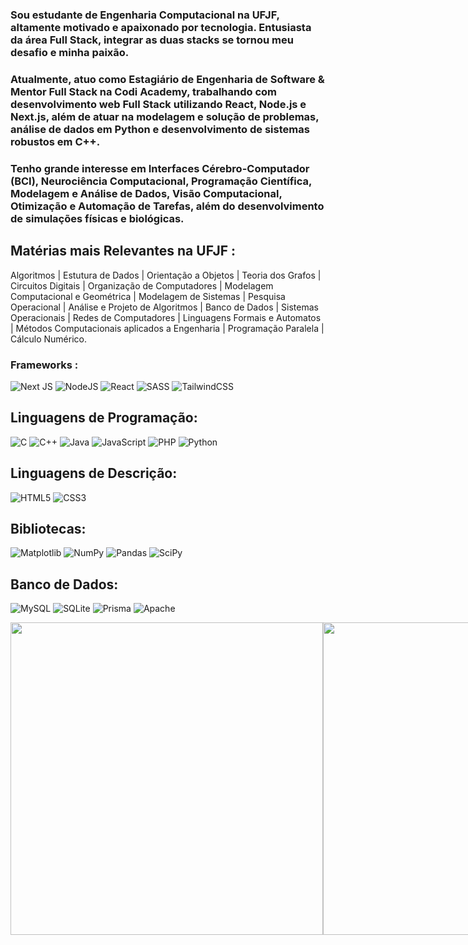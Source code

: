 ### Sou estudante de Engenharia Computacional na UFJF, altamente motivado e apaixonado por tecnologia. Entusiasta da área Full Stack, integrar as duas stacks se tornou meu desafio e minha paixão.
### Atualmente, atuo como Estagiário de Engenharia de Software & Mentor Full Stack na Codi Academy, trabalhando com desenvolvimento web Full Stack utilizando React, Node.js e Next.js, além de atuar na modelagem e solução de problemas, análise de dados em Python e desenvolvimento de sistemas robustos em C++.
### Tenho grande interesse em Interfaces Cérebro-Computador (BCI), Neurociência Computacional, Programação Científica, Modelagem e Análise de Dados, Visão Computacional, Otimização e Automação de Tarefas, além do desenvolvimento de simulações físicas e biológicas.

## Matérias mais Relevantes na UFJF :
Algoritmos | Estutura de Dados | Orientação a Objetos | Teoria dos Grafos | Circuitos Digitais | Organização de Computadores | Modelagem Computacional e Geométrica | Modelagem de Sistemas | Pesquisa Operacional | Análise e Projeto de Algoritmos | Banco de Dados | Sistemas Operacionais | Redes de Computadores | Linguagens Formais e Automatos | Métodos Computacionais aplicados a Engenharia | Programação Paralela | Cálculo Numérico.

### Frameworks :
![Next JS](https://img.shields.io/badge/Next-black?style=for-the-badge&logo=next.js&logoColor=white)
![NodeJS](https://img.shields.io/badge/node.js-6DA55F?style=for-the-badge&logo=node.js&logoColor=white)
![React](https://img.shields.io/badge/react-%2320232a.svg?style=for-the-badge&logo=react&logoColor=%2361DAFB)
![SASS](https://img.shields.io/badge/SASS-hotpink.svg?style=for-the-badge&logo=SASS&logoColor=white)
![TailwindCSS](https://img.shields.io/badge/tailwindcss-%2338B2AC.svg?style=for-the-badge&logo=tailwind-css&logoColor=white)

## Linguagens de Programação:
![C](https://img.shields.io/badge/c-%2300599C.svg?style=for-the-badge&logo=c&logoColor=white)
![C++](https://img.shields.io/badge/c++-%2300599C.svg?style=for-the-badge&logo=c%2B%2B&logoColor=white)
![Java](https://img.shields.io/badge/java-%23ED8B00.svg?style=for-the-badge&logo=openjdk&logoColor=white)
![JavaScript](https://img.shields.io/badge/javascript-%23323330.svg?style=for-the-badge&logo=javascript&logoColor=%23F7DF1E)
![PHP](https://img.shields.io/badge/php-%23777BB4.svg?style=for-the-badge&logo=php&logoColor=white)
![Python](https://img.shields.io/badge/python-3670A0?style=for-the-badge&logo=python&logoColor=ffdd54)

## Linguagens de Descrição:
![HTML5](https://img.shields.io/badge/html5-%23E34F26.svg?style=for-the-badge&logo=html5&logoColor=white)
![CSS3](https://img.shields.io/badge/css3-%231572B6.svg?style=for-the-badge&logo=css3&logoColor=white)

## Bibliotecas:
![Matplotlib](https://img.shields.io/badge/Matplotlib-%23ffffff.svg?style=for-the-badge&logo=Matplotlib&logoColor=black)
![NumPy](https://img.shields.io/badge/numpy-%23013243.svg?style=for-the-badge&logo=numpy&logoColor=white)
![Pandas](https://img.shields.io/badge/pandas-%23150458.svg?style=for-the-badge&logo=pandas&logoColor=white)
![SciPy](https://img.shields.io/badge/SciPy-%230C55A5.svg?style=for-the-badge&logo=scipy&logoColor=%white)

## Banco de Dados:
![MySQL](https://img.shields.io/badge/mysql-%2300f.svg?style=for-the-badge&logo=mysql&logoColor=white)
![SQLite](https://img.shields.io/badge/sqlite-%2307405e.svg?style=for-the-badge&logo=sqlite&logoColor=white)
![Prisma](https://img.shields.io/badge/Prisma-3982CE?style=for-the-badge&logo=Prisma&logoColor=white)
![Apache](https://img.shields.io/badge/apache-%23D42029.svg?style=for-the-badge&logo=apache&logoColor=white)

<div style="display: flex; justify-content: space-between;">
  <a href="https://github.com/anuraghazra/github-readme-stats">
    <img height="" style="width: 500;" src="https://github-readme-stats.vercel.app/api?username=Daniel-Thielmann&hide=contribs,prs&theme=merko" />
  </a>
  <a href="https://github.com/anuraghazra/convoychat">
    <img height="" style="width: 500;" src="https://github-readme-stats.vercel.app/api/top-langs?username=Daniel-Thielmann&layout=compact&langs_count=8&card_width=320&theme=merko" />
  </a>
</div>
